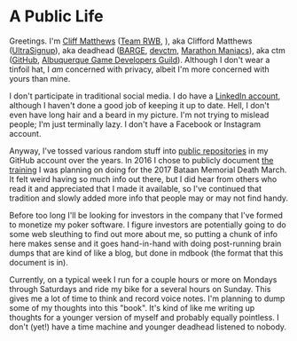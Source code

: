 # A Public Life

Greetings. I'm [Cliff Matthews](https://www.builtinnm.org/people/20)
([Team RWB](https://members.teamrwb.org/profile/9056), ), aka Clifford
Matthews
([UltraSignup](https://ultrasignup.com/results_participant.aspx?fname=Clifford&lname=Matthews)),
aka deadhead ([BARGE](https://www.barge.org/),
[devctm](https://devctm.com/), [Marathon
Maniacs](https://www.marathonmaniacsdb.com/Maniacs/MyRaces?ManiacId=4395)),
aka ctm ([GitHub](https://github.com/ctm), [Albuquerque Game
Developers Guild](https://agdg.co/)). Although I don't wear a tinfoil
hat, I _am_ concerned with privacy, albeit I'm more concerned with yours
than mine.

I don't participate in traditional social media. I do have a [LinkedIn
account](https://www.linkedin.com/in/clifford-matthews-4a44231/),
although I haven't done a good job of keeping it up to date.  Hell, I
don't even have long hair and a beard in my picture.  I'm not trying
to mislead people; I'm just terminally lazy. I don't have a Facebook
or Instagram account.

Anyway, I've tossed various random stuff into [public
repositories](https://github.com/ctm?tab=repositories) in my GitHub
account over the years. In 2016 I chose to publicly document [the
training](https://github.com/ctm/Bataan-Memorial-Death-March/blob/master/2017.md)
I was planning on doing for the 2017 Bataan Memorial Death March. It
felt weird having so much info out there, but I did hear from others
who read it and appreciated that I made it available, so I've
continued that tradition and slowly added more info that people may or
may not find handy.

Before too long I'll be looking for investors in the company that I've
formed to monetize my poker software.  I figure investors are
potentially going to do some web sleuthing to find out more about me,
so putting a chunk of info here makes sense and it goes hand-in-hand
with doing post-running brain dumps that are kind of like a blog, but
done in mdbook (the format that this document is in).

Currently, on a typical week I run for a couple hours or more on
Mondays through Saturdays and ride my bike for a several hours on
Sunday.  This gives me a lot of time to think and record voice notes.
I'm planning to dump some of my thoughts into this "book".  It's kind
of like me writing up thoughts for a younger version of myself and
probably equally pointless.  I don't (yet!) have a time machine and
younger deadhead listened to nobody.
